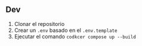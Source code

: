 ## Dev

1. Clonar el repositorio
2. Crear un `.env` basado en el `.env.template`
3. Ejecutar el comando `codkcer compose up --build`
